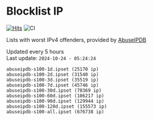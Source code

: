 # Blocklist IP

[![Hits](https://hits.seeyoufarm.com/api/count/incr/badge.svg?url=https%3A%2F%2Fgithub.com%2Fborestad%2Fblocklist-ip%2F&count_bg=%2379C83D&title_bg=%23555555&icon=&icon_color=%23E7E7E7&title=hits&edge_flat=false)](https://hits.seeyoufarm.com)  ![CI](https://img.shields.io/github/workflow/status/borestad/blocklist-ip/CI?style=flat-square)

Lists with worst IPv4 offenders, provided by [AbuseIPDB](https://www.abuseipdb.com/)

<!-- FOOTER-PLACEHOLDER -->
Updated every 5 hours<br>
Last update: `2024-10-24 - 05:24:24`
```
abuseipdb-s100-1d.ipset (25170 ip)
abuseipdb-s100-2d.ipset (31540 ip)
abuseipdb-s100-3d.ipset (35519 ip)
abuseipdb-s100-7d.ipset (45746 ip)
abuseipdb-s100-30d.ipset (78369 ip)
abuseipdb-s100-60d.ipset (106217 ip)
abuseipdb-s100-90d.ipset (129944 ip)
abuseipdb-s100-120d.ipset (155573 ip)
abuseipdb-s100-all.ipset (676738 ip)
```
